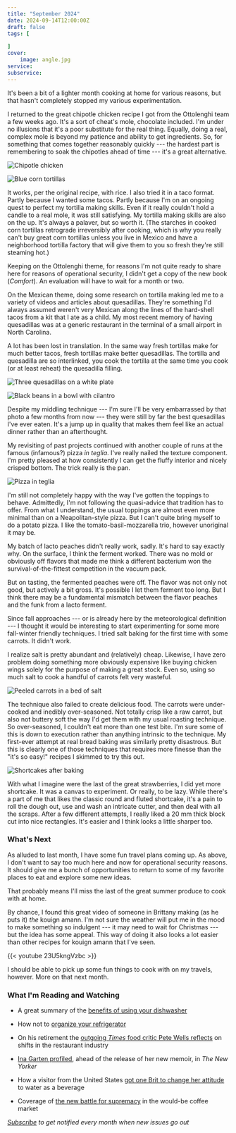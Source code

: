 ```yaml
---
title: "September 2024"
date: 2024-09-14T12:00:00Z
draft: false
tags: [
    
]
cover:
    image: angle.jpg
service: 
subservice: 
---
```


It's been a bit of a lighter month cooking at home for various reasons, but that hasn't completely stopped my various experimentation.

I returned to the great chipotle chicken recipe I got from the Ottolenghi team a few weeks ago. It's a sort of cheat's mole, chocolate included. I'm under no illusions that it's a poor substitute for the real thing. Equally, doing a real, complex mole is beyond my patience and ability to get ingredients. So, for something that comes together reasonably quickly --- the hardest part is remembering to soak the chipotles ahead of time --- it's a great alternative.

![Chipotle chicken](chipotle.jpg)

![Blue corn tortillas](tortillas.jpg)

It works, per the original recipe, with rice. I also tried it in a taco format. Partly because I wanted some tacos. Partly because I'm on an ongoing quest to perfect my tortilla making skills. Even if it really couldn't hold a candle to a real mole, it was still satisfying. My tortilla making skills are also on the up. It's always a palaver, but so worth it. (The starches in cooked corn tortillas retrograde irreversibly after cooking, which is why you really can't buy great corn tortillas unless you live in Mexico and have a neighborhood tortilla factory that will give them to you so fresh they're still steaming hot.)

Keeping on the Ottolenghi theme, for reasons I'm not quite ready to share here for reasons of operational security, I didn't get a copy of the new book (_Comfort_). An evaluation will have to wait for a month or two.

On the Mexican theme, doing some research on tortilla making led me to a variety of videos and articles about quesadillas. They're something I'd always assumed weren't very Mexican along the lines of the hard-shell tacos from a kit that I ate as a child. My most recent memory of having quesadillas was at a generic restaurant in the terminal of a small airport in North Carolina.

A lot has been lost in translation. In the same way fresh tortillas make for much better tacos, fresh tortillas make better quesadillas. The tortilla and quesadilla are so interlinked, you cook the tortilla at the same time you cook (or at least reheat) the quesadilla filling.

![Three quesadillas on a white plate](quesadillas.jpg)

![Black beans in a bowl with cilantro](beans.jpg)

Despite my middling technique --- I'm sure I'll be very embarrassed by that photo a few months from now --- they were still by far the best quesadillas I've ever eaten. It's a jump up in quality that makes them feel like an actual dinner rather than an afterthought.

My revisiting of past projects continued with another couple of runs at the famous (infamous?) pizza _in teglia_. I've really nailed the texture component. I'm pretty pleased at how consistently I can get the fluffy interior and nicely crisped bottom. The trick really is the pan.

![Pizza in teglia](pizza.jpg)

I'm still not completely happy with the way I've gotten the toppings to behave. Admittedly, I'm not following the quasi-advice that tradition has to offer. From what I understand, the usual toppings are almost even more minimal than on a Neapolitan-style pizza. But I can't quite bring myself to do a potato pizza. I like the tomato-basil-mozzarella trio, however unoriginal it may be.

My batch of lacto peaches didn't really work, sadly. It's hard to say exactly why. On the surface, I think the ferment worked. There was no mold or obviously off flavors that made me think a different bacterium won the survival-of-the-fittest competition in the vacuum pack. 

But on tasting, the fermented peaches were off. The flavor was not only not good, but actively a bit gross. It's possible I let them ferment too long. But I think there may be a fundamental mismatch between the flavor peaches and the funk from a lacto ferment.

Since fall approaches --- or is already here by the meteorological definition --- I thought it would be interesting to start experimenting for some more fall-winter friendly techniques. I tried salt baking for the first time with some carrots. It didn't work.

I realize salt is pretty abundant and (relatively) cheap. Likewise, I have zero problem doing something more obviously expensive like buying chicken wings solely for the purpose of making a great stock. Even so, using so much salt to cook a handful of carrots felt very wasteful.

![Peeled carrots in a bed of salt](carrots.jpg)

The technique also failed to create delicious food. The carrots were under-cooked and inedibly over-seasoned. Not totally crisp like a raw carrot, but also not buttery soft the way I'd get them with my usual roasting technique. So over-seasoned, I couldn't eat more than one test bite. I'm sure some of this is down to execution rather than anything intrinsic to the technique. My first-ever attempt at real bread baking was similarly pretty disastrous. But this is clearly one of those techniques that requires more finesse than the "it's so easy!" recipes I skimmed to try this out.

![Shortcakes after baking](shortcake.jpg)

With what I imagine were the last of the great strawberries, I did yet more shortcake. It was a canvas to experiment. Or really, to be lazy. While there's a part of me that likes the classic round and fluted shortcake, it's a pain to roll the dough out, use and wash an intricate cutter, and then deal with all the scraps. After a few different attempts, I really liked a 20 mm thick block cut into nice rectangles. It's easier and I think looks a little sharper too.

### What's Next

As alluded to last month, I have some fun travel plans coming up. As above, I don't want to say too much here and now for operational security reasons. It should give me a bunch of opportunities to return to some of my favorite places to eat and explore some new ideas.

That probably means I'll miss the last of the great summer produce to cook with at home.

By chance, I found this great video of someone in Brittany making (as he puts it) _the_ kouign amann. I'm not sure the weather will put me in the mood to make something so indulgent --- it may need to wait for Christmas --- but the idea has some appeal. This way of doing it also looks a lot easier than other recipes for kouign amann that I've seen.

{{< youtube 23U5kngVzbc >}}

I should be able to pick up some fun things to cook with on my travels, however. More on that next month.

### What I'm Reading and Watching

* A great summary of the [benefits of using your dishwasher](https://www.youtube.com/watch?v=SDfeLICMfNc)

* How not to [organize your refrigerator](https://www.theguardian.com/tv-and-radio/article/2024/sep/04/the-fridgerton-effect-the-1820s-inspired-trend-making-fridges-dangerously-glam)

* On his retirement the [outgoing _Times_ food critic Pete Wells reflects](https://www.nytimes.com/2024/08/06/dining/pete-wells-how-restaurants-have-changed.html) on shifts in the restaurant industry

* [Ina Garten profiled](https://www.newyorker.com/magazine/2024/09/09/ina-garten-profile), ahead of the release of her new memoir, in _The New Yorker_

* How a visitor from the United States [got one Brit to change her attitude](https://www.theguardian.com/commentisfree/article/2024/aug/19/american-came-to-stay-changed-my-attitude-water) to water as a beverage

* Coverage of [the new battle for supremacy](https://www.nytimes.com/2024/09/02/business/coffee-wars-arms-race-starbucks.html) in the would-be coffee market

_[Subscribe](/subscribe) to get notified every month when new issues go out_
